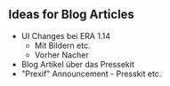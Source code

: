 ## Ideas for Blog Articles

- UI Changes bei ERA 1.14
     - Mit Bildern etc.
     - Vorher Nacher
 - Blog Artikel über das Pressekit
 - "Prexif" Announcement - Presskit etc.